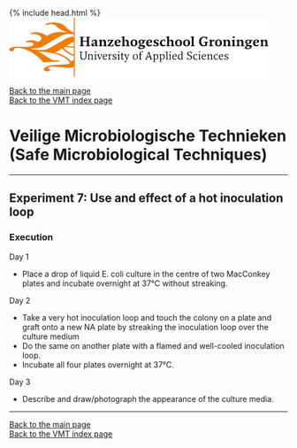{% include head.html %}
![Hanze](../hanze/hanze.png)

[Back to the main page](../index.md)  
[Back to the VMT index page](./00_vmt_index.md)  

# Veilige Microbiologische Technieken (Safe Microbiological Techniques)

---

## Experiment 7: Use and effect of a hot inoculation loop

### Execution
Day 1  
- Place a drop of liquid E. coli culture in the centre of two MacConkey plates and incubate overnight at 37°C without streaking. 

Day 2  
- Take a very hot inoculation loop and touch the colony on a plate and graft onto a new NA plate by streaking the inoculation loop over the culture medium  
- Do the same on another plate with a flamed and well-cooled inoculation loop.  
- Incubate all four plates overnight at 37°C.  

Day 3  
- Describe and draw/photograph the appearance of the culture media.  

---

[Back to the main page](../index.md)  
[Back to the VMT index page](./00_vmt_index.md)  

